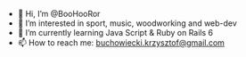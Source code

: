 - 👋 Hi, I’m @BooHooRor
- 👀 I’m interested in sport, music, woodworking and web-dev
- 🌱 I’m currently learning Java Script & Ruby on Rails 6 
- 📫 How to reach me: buchowiecki.krzysztof@gmail.com

<!---
BooHooRor/BooHooRor is a ✨ special ✨ repository because its `README.md` (this file) appears on your GitHub profile.
You can click the Preview link to take a look at your changes.
--->
